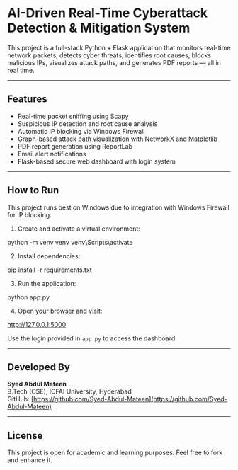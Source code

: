 # AI-Driven Real-Time Cyberattack Detection & Mitigation System

This project is a full-stack Python + Flask application that monitors real-time network packets, detects cyber threats, identifies root causes, blocks malicious IPs, visualizes attack paths, and generates PDF reports — all in real time.

---

## Features

- Real-time packet sniffing using Scapy
- Suspicious IP detection and root cause analysis
- Automatic IP blocking via Windows Firewall
- Graph-based attack path visualization with NetworkX and Matplotlib
- PDF report generation using ReportLab
- Email alert notifications
- Flask-based secure web dashboard with login system

---



## How to Run

This project runs best on Windows due to integration with Windows Firewall for IP blocking.

1. Create and activate a virtual environment:

python -m venv venv
venv\Scripts\activate



2. Install dependencies:

pip install -r requirements.txt


3. Run the application:

python app.py



4. Open your browser and visit:

http://127.0.0.1:5000


Use the login provided in `app.py` to access the dashboard.

---

## Developed By

**Syed Abdul Mateen**  
B.Tech (CSE), ICFAI University, Hyderabad  
GitHub: [https://github.com/Syed-Abdul-Mateen](https://github.com/Syed-Abdul-Mateen)

---

## License

This project is open for academic and learning purposes. Feel free to fork and enhance it.
